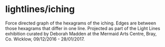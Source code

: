# lightlines/iching

Force directed graph of the hexagrams of the iching. Edges are between those hexagrams that differ in one line.
Projected as part of the Light Lines exhibition curated by Deborah Madden at the Mermaid Arts Centre, Bray, Co. Wicklow, 09/12/2016 - 28/01/2017.